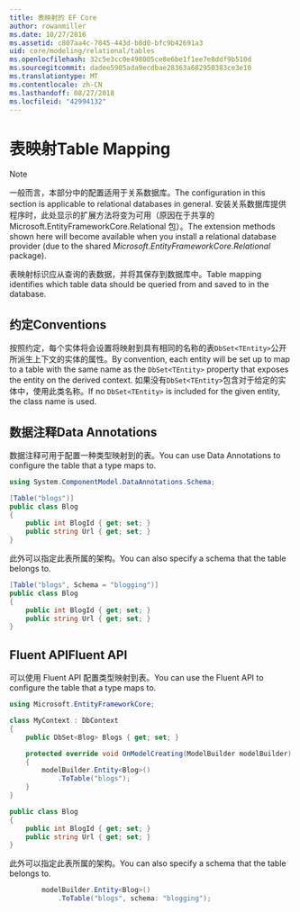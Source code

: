 ```yaml
---
title: 表映射的 EF Core
author: rowanmiller
ms.date: 10/27/2016
ms.assetid: c807aa4c-7845-443d-b8d0-bfc9b42691a3
uid: core/modeling/relational/tables
ms.openlocfilehash: 32c5e3cc0e498005ce8e6be1f1ee7e8ddf9b510d
ms.sourcegitcommit: dadee5905ada9ecdbae28363a682950383ce3e10
ms.translationtype: MT
ms.contentlocale: zh-CN
ms.lasthandoff: 08/27/2018
ms.locfileid: "42994132"
---
```

# <a name="table-mapping"></a><span data-ttu-id="67778-102">表映射</span><span class="sxs-lookup"><span data-stu-id="67778-102">Table Mapping</span></span>

> [!NOTE]  
> <span data-ttu-id="67778-103">一般而言，本部分中的配置适用于关系数据库。</span><span class="sxs-lookup"><span data-stu-id="67778-103">The configuration in this section is applicable to relational databases in general.</span></span> <span data-ttu-id="67778-104">安装关系数据库提供程序时，此处显示的扩展方法将变为可用（原因在于共享的 Microsoft.EntityFrameworkCore.Relational 包）。</span><span class="sxs-lookup"><span data-stu-id="67778-104">The extension methods shown here will become available when you install a relational database provider (due to the shared *Microsoft.EntityFrameworkCore.Relational* package).</span></span>

<span data-ttu-id="67778-105">表映射标识应从查询的表数据，并将其保存到数据库中。</span><span class="sxs-lookup"><span data-stu-id="67778-105">Table mapping identifies which table data should be queried from and saved to in the database.</span></span>

## <a name="conventions"></a><span data-ttu-id="67778-106">约定</span><span class="sxs-lookup"><span data-stu-id="67778-106">Conventions</span></span>

<span data-ttu-id="67778-107">按照约定，每个实体将会设置将映射到具有相同的名称的表`DbSet<TEntity>`公开所派生上下文的实体的属性。</span><span class="sxs-lookup"><span data-stu-id="67778-107">By convention, each entity will be set up to map to a table with the same name as the `DbSet<TEntity>` property that exposes the entity on the derived context.</span></span> <span data-ttu-id="67778-108">如果没有`DbSet<TEntity>`包含对于给定的实体中，使用此类名称。</span><span class="sxs-lookup"><span data-stu-id="67778-108">If no `DbSet<TEntity>` is included for the given entity, the class name is used.</span></span>

## <a name="data-annotations"></a><span data-ttu-id="67778-109">数据注释</span><span class="sxs-lookup"><span data-stu-id="67778-109">Data Annotations</span></span>

<span data-ttu-id="67778-110">数据注释可用于配置一种类型映射到的表。</span><span class="sxs-lookup"><span data-stu-id="67778-110">You can use Data Annotations to configure the table that a type maps to.</span></span>

``` csharp
using System.ComponentModel.DataAnnotations.Schema;
```
``` csharp
[Table("blogs")]
public class Blog
{
    public int BlogId { get; set; }
    public string Url { get; set; }
}
```

<span data-ttu-id="67778-111">此外可以指定此表所属的架构。</span><span class="sxs-lookup"><span data-stu-id="67778-111">You can also specify a schema that the table belongs to.</span></span>

``` csharp
[Table("blogs", Schema = "blogging")]
public class Blog
{
    public int BlogId { get; set; }
    public string Url { get; set; }
}
```

## <a name="fluent-api"></a><span data-ttu-id="67778-112">Fluent API</span><span class="sxs-lookup"><span data-stu-id="67778-112">Fluent API</span></span>

<span data-ttu-id="67778-113">可以使用 Fluent API 配置类型映射到表。</span><span class="sxs-lookup"><span data-stu-id="67778-113">You can use the Fluent API to configure the table that a type maps to.</span></span>

``` csharp
using Microsoft.EntityFrameworkCore;
```
``` csharp
class MyContext : DbContext
{
    public DbSet<Blog> Blogs { get; set; }

    protected override void OnModelCreating(ModelBuilder modelBuilder)
    {
        modelBuilder.Entity<Blog>()
            .ToTable("blogs");
    }
}

public class Blog
{
    public int BlogId { get; set; }
    public string Url { get; set; }
}
```

<span data-ttu-id="67778-114">此外可以指定此表所属的架构。</span><span class="sxs-lookup"><span data-stu-id="67778-114">You can also specify a schema that the table belongs to.</span></span>

<!-- [!code-csharp[Main](samples/core/relational/Modeling/FluentAPI/Samples/Relational/TableAndSchema.cs?highlight=2)] -->
``` csharp
        modelBuilder.Entity<Blog>()
            .ToTable("blogs", schema: "blogging");
```
